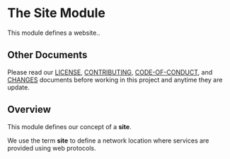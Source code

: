 # The Site Module
This module defines a website..

## Other Documents
Please read our [LICENSE][lice], [CONTRIBUTING][cont], [CODE-OF-CONDUCT][code],
and [CHANGES][chge] documents before working in this project and anytime they
are update.

## Overview
This module defines our concept of a **site**.

We use the term **site** to define a network location where services are
provided using web protocols.

[chge]: ./CHANGES.md
[code]: ./CODE-OF-CONDUCT.md
[cont]: ./CONTRIBUTING.md
[lice]: ./LICENSE.md
